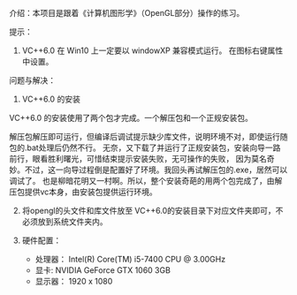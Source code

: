介绍：本项目是跟着《计算机图形学》（OpenGL部分）操作的练习。


提示：
1. VC++6.0 在 Win10 上一定要以 windowXP 兼容模式运行。 在图标右键属性中设置。

问题与解决：
1. VC++6.0 的安装

VC++6.0 的安装使用了两个包才完成。一个解压包和一个正规安装包。

解压包解压即可运行，但编译后调试提示缺少库文件，说明环境不对，即使运行随包的.bat处理后仍然不行。
无奈，又下载了并运行了正规安装包，安装向导一路前行，眼看胜利曙光，可惜结束提示安装失败，无可操作的失败，
因为莫名奇妙。不过，这一向导过程倒是配置好了环境。我回头再试解压包的.exe，居然可以调试了。
也是柳暗花明又一村啊。所以，整个安装奇葩的用两个包完成了，由解压包提供vc本身，由安装包提供运行环境。

2. 将opengl的头文件和库文件放至 VC++6.0的安装目录下对应文件夹即可，不必须放到系统文件夹内。

3. 硬件配置：

	- 处理器： Intel(R) Core(TM) i5-7400 CPU @ 3.00GHz
	- 显卡:  NVIDIA GeForce GTX 1060 3GB
	- 显示器：  1920 x 1080